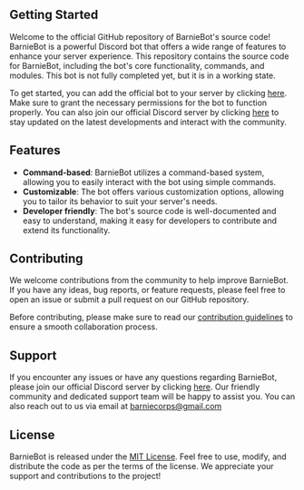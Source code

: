 ## Getting Started

Welcome to the official GitHub repository of BarnieBot's source code! BarnieBot is a powerful Discord bot that offers a wide range of features to enhance your server experience. This repository contains the source code for BarnieBot, including the bot's core functionality, commands, and modules. This bot is not fully completed yet, but it is in a working state.

To get started, you can add the official bot to your server by clicking [here](https://discord.com/api/oauth2/authorize?client_id=900723711840251924&permissions=8&scope=bot%20applications.commands). Make sure to grant the necessary permissions for the bot to function properly. You can also join our official Discord server by clicking [here](https://discord.gg/z5NwZqJs7k) to stay updated on the latest developments and interact with the community.

## Features

- **Command-based**: BarnieBot utilizes a command-based system, allowing you to easily interact with the bot using simple commands.
- **Customizable**: The bot offers various customization options, allowing you to tailor its behavior to suit your server's needs.
- **Developer friendly**: The bot's source code is well-documented and easy to understand, making it easy for developers to contribute and extend its functionality.

## Contributing

We welcome contributions from the community to help improve BarnieBot. If you have any ideas, bug reports, or feature requests, please feel free to open an issue or submit a pull request on our GitHub repository.

Before contributing, please make sure to read our [contribution guidelines](CONTRIBUTING.md) to ensure a smooth collaboration process.

## Support

If you encounter any issues or have any questions regarding BarnieBot, please join our official Discord server by clicking [here](https://discord.gg/z5NwZqJs7k). Our friendly community and dedicated support team will be happy to assist you. You can also reach out to us via email at barniecorps@gmail.com

## License

BarnieBot is released under the [MIT License](LICENSE). Feel free to use, modify, and distribute the code as per the terms of the license. We appreciate your support and contributions to the project!